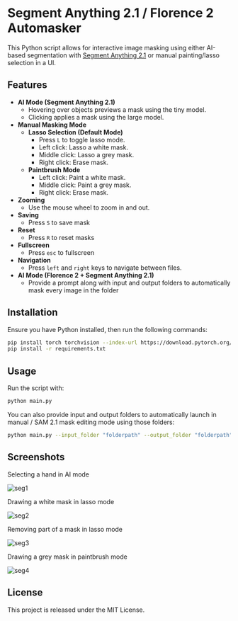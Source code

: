 # Segment Anything 2.1 / Florence 2 Automasker

This Python script allows for interactive image masking using either AI-based segmentation with [Segment Anything 2.1](https://github.com/facebookresearch/segment-anything) or manual painting/lasso selection in a UI.

## Features

- **AI Mode (Segment Anything 2.1)**
  - Hovering over objects previews a mask using the tiny model.
  - Clicking applies a mask using the large model.
- **Manual Masking Mode**
  - **Lasso Selection (Default Mode)**
    - Press `L` to toggle lasso mode.
    - Left click: Lasso a white mask.
    - Middle click: Lasso a grey mask.
    - Right click: Erase mask.
  - **Paintbrush Mode**
    - Left click: Paint a white mask.
    - Middle click: Paint a grey mask.
    - Right click: Erase mask.
- **Zooming**
  - Use the mouse wheel to zoom in and out.
- **Saving**
  - Press `S` to save mask
- **Reset**
  - Press `R` to reset masks
- **Fullscreen**
  - Press `esc` to fullscreen
- **Navigation**
  - Press `left` and `right` keys to navigate between files.
- **AI Mode (Florence 2 + Segment Anything 2.1)**
  - Provide a prompt along with input and output folders to automatically mask every image in the folder

## Installation

Ensure you have Python installed, then run the following commands:

```sh
pip install torch torchvision --index-url https://download.pytorch.org/whl/cu126
pip install -r requirements.txt
```

## Usage

Run the script with:

```sh
python main.py
```
You can also provide input and output folders to automatically launch in manual / SAM 2.1 mask editing mode using those folders:
```sh
python main.py --input_folder "folderpath" --output_folder "folderpath"
```


## Screenshots
Selecting a hand in AI mode

![seg1](https://github.com/user-attachments/assets/38e606a9-6fe4-4fa7-bd25-834f47f48a18)

Drawing a white mask in lasso mode

![seg2](https://github.com/user-attachments/assets/c33d7536-530b-4e98-a844-94fecef11b22)

Removing part of a mask in lasso mode

![seg3](https://github.com/user-attachments/assets/f4acd5f6-2838-4a87-ba0a-5019c4e25f80)

Drawing a grey mask in paintbrush mode

![seg4](https://github.com/user-attachments/assets/1583447b-f373-4b9e-a0e3-71e057a1d190)


## License

This project is released under the MIT License.
